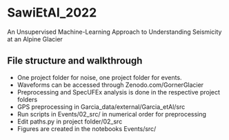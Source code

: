 # SawiEtAl_2022
An Unsupervised Machine-Learning Approach to Understanding Seismicity at an Alpine Glacier

## File structure and walkthrough

* One project folder for noise, one project folder for events.
* Waveforms can be accessed through Zenodo.com/GornerGlacier
* Preprocessing and SpecUFEx analysis is done in the respective project folders
* GPS preprocessing in Garcia_data/external/Garcia_etAl/src
* Run scripts in Events/02_src/ in numerical order for preprocessing
* Edit paths.py in project folder/02_src
* Figures are created in the notebooks Events/src/
